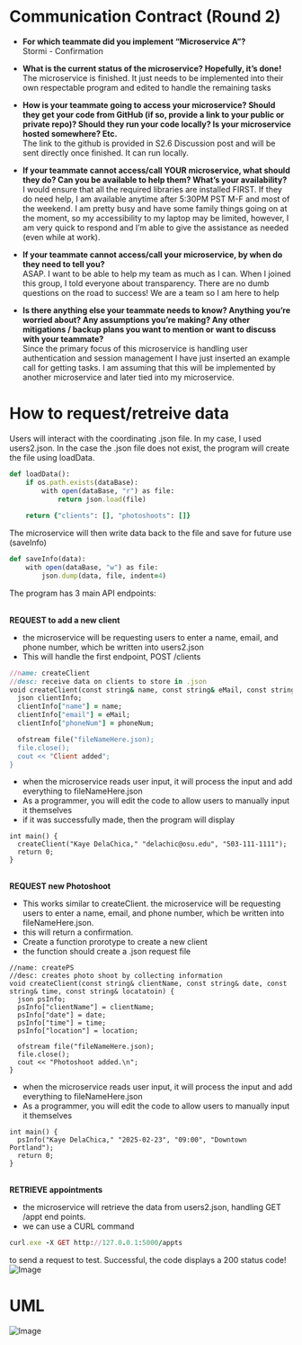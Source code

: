 # Communication Contract (Round 2)
- **For which teammate did you implement “Microservice A”?**
<br />Stormi - Confirmation

- **What is the current status of the microservice? Hopefully, it’s done!**
<br />The microservice is finished. It just needs to be implemented into their own respectable program and edited to handle the remaining tasks

- **How is your teammate going to access your microservice? Should they get your code from GitHub (if so, provide a link to your public or private repo)? Should they run your code locally? Is your microservice hosted somewhere? Etc.**
<br />The link to the github is provided in S2.6 Discussion post and will be sent directly once finished. It can run locally.

- **If your teammate cannot access/call YOUR microservice, what should they do? Can you be available to help them? What’s your availability?**
<br />I would ensure that all the required libraries are installed FIRST. If they do need help, I am available anytime after 5:30PM PST M-F and most of the weekend. I am pretty busy and have some family things going on at the moment, so my accessibility to my laptop may be limited, however, I am very quick to respond and I’m able to give the assistance as needed (even while at work). 

- **If your teammate cannot access/call your microservice, by when do they need to tell you?**
<br />ASAP. I want to be able to help my team as much as I can. When I joined this group, I told everyone about transparency. There are no dumb questions on the road to success! We are a team so I am here to help

- **Is there anything else your teammate needs to know? Anything you’re worried about? Any assumptions you’re making? Any other mitigations / backup plans you want to mention or want to discuss with your teammate?**
<br />Since the primary focus of this microservice is handling user authentication and session management I have just inserted an example call for getting tasks. I am assuming that this will be implemented by another microservice and later tied into my microservice.

# How to request/retreive data
Users will interact with the coordinating .json file. In my case, I used users2.json. In the case the .json file does not exist, the program will create the file using loadData.
```ruby
def loadData():
    if os.path.exists(dataBase):
        with open(dataBase, "r") as file:
            return json.load(file)
        
    return {"clients": [], "photoshoots": []}
```
The microservice will then write data back to the file and save for future use (saveInfo)

```ruby
def saveInfo(data):
    with open(dataBase, "w") as file:
        json.dump(data, file, indent=4)
```

The program has 3 main API endpoints: 

<br />**REQUEST to add a new client**
<br /> 
- the microservice will be requesting users to enter a name, email, and phone number, which be written into users2.json
- This will handle the first endpoint, POST /clients
```ruby
//name: createClient
//desc: receive data on clients to store in .json
void createClient(const string& name, const string& eMail, const string& phoneNum) {
  json clientInfo;
  clientInfo["name"] = name;
  clientInfo["email"] = eMail;
  clientInfo["phoneNum"] = phoneNum;

  ofstream file("fileNameHere.json);
  file.close();
  cout << "Client added";
}
```
- when the microservice reads user input, it will process the input and add everything to fileNameHere.json
- As a programmer, you will edit the code to allow users to manually input it themselves
- if it was successfully made, then the program will display
```
int main() {
  createClient("Kaye DelaChica," "delachic@osu.edu", "503-111-1111");
  return 0;
}
```

<br />**REQUEST new Photoshoot**
<br /> 
- This works similar to createClient. the microservice will be requesting users to enter a name, email, and phone number, which be written into fileNameHere.json.
- this will return a confirmation.
- Create a function prorotype to create a new client
- the function should create a .json request file
```
//name: createPS
//desc: creates photo shoot by collecting information
void createClient(const string& clientName, const string& date, const string& time, const string& locatatoin) {
  json psInfo;
  psInfo["clientName"] = clientName;
  psInfo["date"] = date;
  psInfo["time"] = time;
  psInfo["location"] = location;

  ofstream file("fileNameHere.json);
  file.close();
  cout << "Photoshoot added.\n";
}
```
- when the microservice reads user input, it will process the input and add everything to fileNameHere.json
- As a programmer, you will edit the code to allow users to manually input it themselves
```
int main() {
  psInfo("Kaye DelaChica," "2025-02-23", "09:00", "Downtown Portland");
  return 0;
}
```
<br />**RETRIEVE appointments**
<br />
- the microservice will retrieve the data from users2.json, handling GET /appt end points.
- we can use a CURL command
```ruby
curl.exe -X GET http://127.0.0.1:5000/appts
```
to send a request to test. Successful, the code displays a 200 status code!  
![Image](https://github.com/user-attachments/assets/fd5463ce-4f70-4ad4-987d-47b8c05f4447)

# UML
![Image](https://github.com/user-attachments/assets/c1f5bf72-ca80-4c24-bae8-117777c521c0)
